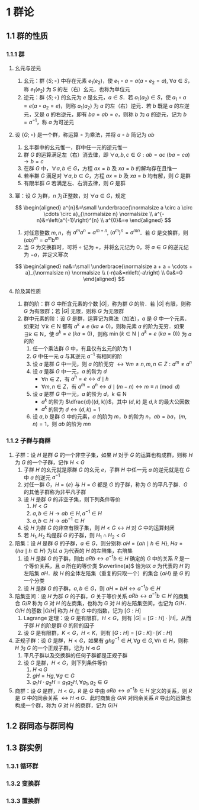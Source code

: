 # 1 群论

## 1.1 群的性质
### 1.1.1 群
1. 幺元与逆元
    1. 幺元：群 $\{S ; \circ\}$ 中存在元素 $e_{1}\left(e_{2}\right)$，使 $e_{1} \circ a=a\left(a \circ e_{2}=a\right), \  \forall a \in S$，称 $e_{1}\left(e_{2}\right)$ 为 $S$ 的左（右）幺元，也称为单位元
    2. 逆元：群 $\{S; \circ\}$ 的幺元为 $e$ 是幺元，$a \in S$．若 $a_{1}\left(a_{2}\right) \in S$，使 $a_{1} \circ a=e\left(a \circ a_{2}=e\right)$，则称 $a_{1}\left(a_{2}\right)$ 为 $a$ 的左（右）逆元．若 $b$ 既是 $a$ 的左逆元，又是 $a$ 的右逆元，即有 $b a=a b=e$，则称 $b$ 为 $a$ 的逆元，记为 $b=a^{-1}$，称 $a$ 为可逆元
2. 设 $\{G; \circ\}$ 是一个群，称运算 $\circ$ 为乘法，并将 $a \circ b$ 简记为 $ab$
    1. 幺半群中的幺元惟一，群中任一元的逆元惟一
    2. 群 $G$ 的运算满足左（右）消去律，即 $\forall a, b, c \in G: a b=a c \ (b a=c a) \rightarrow b=c$
    3. 在群 $G$ 中，$\forall a, b \in G$，方程 $a x=b$ 及 $x a=b$ 的解均存在且惟一
    4. 若半群 $G$ 满足对 $\forall a, b \in G$，方程 $a x=b$ 及 $x a= b$ 均有解，则 $G$ 是群
    5. 有限半群 $G$ 若满足左、右消去律，则 $G$ 是群
3. 幂：设 $G$ 为群，$n$ 为正整数，对 $\forall a \in G$，规定

    $$
    \begin{aligned}
    a^{n}&=\small \underbrace{\normalsize a \circ a \circ \cdots \circ a}_{\normalsize n} \normalsize \\
    a^{-n}&=\left(a^{-1}\right)^{n} \\
    a^{0}&=e
    \end{aligned}
    $$

    1. 对任意整数 $m, n$，有 $a^{m} a^{n}=a^{m+n}, \ \left(a^{m}\right)^{n}=a^{m n}$．若 $G$ 是交换群，则 $(a b)^{m}=a^{m} b^{m}$
    2. 当 $G$ 为交换群时，可将 $\circ$ 记为 $+$，并将幺元记为 $0$，将 $a \in G$ 的逆元记为 $-a$，并定义幂次

    $$
    \begin{aligned}
    na&=\small \underbrace{\normalsize a + a + \cdots + a}_{\normalsize n} \normalsize \\
    (-n)a&=n\left(-a\right) \\
    0a&=0
    \end{aligned}
    $$

4. 阶及其性质
    1. 群的阶：群 $G$ 中所含元素的个数 $|G|$，称为群 $G$ 的阶．若 $|G|$ 有限，则称 $G$ 为有限群；若 $|G|$ 无限，则称 $G$ 为无限群
    2. 群中元素的阶：设 $G$ 是群，运算记为乘法（加法），$a$ 是 $G$ 中一个元素．如果对 $\forall k \in \mathrm{N}$ 都有 $a^{k} \neq e \ (k a \neq 0)$，则称元素 $a$ 的阶为无穷．如果 $\exists k \in \mathrm{N}$，使 $a^{k}=e \ (k a=0)$，则称 $\min \left\{k \in \mathrm{N} \mid a^{k}=e \ (k a =0)\right\}$ 为 $a$ 的阶
        1. 任一个乘法群 $G$ 中，有且仅有幺元的阶为 $1$
        2. $G$ 中任一元 $a$ 与其逆元 $a^{-1}$ 有相同的阶
        3. 设 $a$ 是群 $G$ 中一元，则 $a$ 的阶无穷 $\leftrightarrow \forall m \neq n, m, n \in Z: a^{m} \neq a^{n}$
        4. 设 $a$ 是群 $G$ 中一元，$a$ 的阶为 $d$
            - $\forall h \in Z$，有 $a^{h}=e \leftrightarrow d \mid h$
            - $\forall m, n \in Z$，有 $a^{m}=a^{n} \leftrightarrow d \mid(m-n) \leftrightarrow m \equiv n \pmod d$
        5. 设 $a$ 是群 $G$ 中一元，$a$ 的阶为 $d$，$k \in \mathrm{N}$
            - $a^{k}$ 的阶为 $\dfrac{d}{(d, k)}$，其中 $(d, k)$ 是 $d, k$ 的最大公因数
            - $a^{k}$ 的阶为 $d \leftrightarrow(d, k)=1$
        6. 设 $a, b$ 是群 $G$ 中的元素，$a$ 的阶为 $m$，$b$ 的阶为 $n$，$a b=b a$，$(m, n)=1$，则 $a b$ 的阶为 $m n$

### 1.1.2 子群与商群
1. 子群：设 $H$ 是群 $G$ 的一个非空子集，如果 $H$ 对于 $G$ 的运算也构成群，则称 $H$ 为 $G$ 的一个子群，记作 $H<G$
    1. 子群 $H$ 的幺元就是原群 $G$ 的幺元 $e$，子群 $H$ 中任一元 $a$ 的逆元就是在 $G$ 中 $a$ 的逆元 $a^{-1}$
    2. 对任一群 $G$，$H=\{e\}$ 与 $H=G$ 都是 $G$ 的子群，称为 $G$ 的平凡子群．$G$ 的其他子群称为非平凡子群
    3. 设 $H$ 是群 $G$ 的非空子集，则下列条件等价
        1. $H<G$
        2. $a, b \in H \rightarrow a b \in H, a^{-1} \in H$
        3. $a, b \in H \rightarrow a b^{-1} \in H$
    4. 设 $H$ 为群 $G$ 的非空有限子集，则 $H<G \leftrightarrow H$ 对 $G$ 中的运算封闭
    5. 若 $H_{1}, H_{2}$ 均是群 $G$ 的子群，则 $H_{1} \cap H_{2}<G$
2. 陪集：设 $H$ 是群 $G$ 的子群，$a \in G$，则分别称 $a H=\{a h \mid h \in H\},\ H a=\{h a \mid h \in H\}$ 为以 $a$ 为代表的 $H$ 的左陪集，右陪集
    1. 设 $H$ 是群 $G$ 的子群，则由 $a R b \leftrightarrow a^{-1} b \in H$ 确定的 $G$ 中的关系 $R$ 是一个等价关系，且 $a$ 所在的等价类 $\overline{a}$ 恰为以 $a$ 为代表的 $H$ 的左陪集 $a H$．故 $H$ 的全体左陪集（重复的只取一个）的集合 $\{a H\}$ 是 $G$ 的一个分类
    2. 设 $H$ 是群 $G$ 的子群，$a, b \in G$，则 $a H=b H \leftrightarrow a^{-1} b \in H$
3. 陪集空间：设 $H$ 为群 $G$ 的子群，$G$ 关于等价关系 $a R b \leftrightarrow a^{-1} b \in H$ 的商集合 $G / R$ 称为 $G$ 对 $H$ 的左商集，也称为 $G$ 对 $H$ 的左陪集空间，也记为 $G / H$．$G / H$ 的基数 $|G / H|$ 称为 $H$ 在 $G$ 中的指数，记为 $[G: H]$
    1. $\text{Lagrange}$ 定理：设 $G$ 是有限群，$H<G$，则有 $|G|=[G: H] \cdot|H|$，从而子群 $H$ 的阶是群 $G$ 的阶的因子
    2. 设 $G$ 是有限群，$K<G$，$H<K$，则有 $[G: H]=[G: K] \cdot[K: H]$
4. 正规子群：设 $G$ 是群，$H<G$，如果有 $ghg^{-1} \in H, \forall g \in G, \forall h \in H$，则称 $H$ 为 $G$ 的一个正规子群，记为 $H \triangleleft G$
    1. 平凡子群以及交换群的任何子群都是正规子群
    2. 设 $G$ 是群，$H<G$，则下列条件等价
        1. $H \triangleleft G$
        2. $gH=Hg, \forall g \in G$
        3. $g_{1} H \cdot g_{2} H=g_{1} g_{2} H, \forall g_{1}, g_{2} \in G$
5. 商群：设 $G$ 是群，$H<G$，$R$ 是 $G$ 中由 $a R b \leftrightarrow a^{-1} b \in H$ 定义的关系，则 $R$ 是 $G$ 中的同余关系 $\leftrightarrow H \triangleleft G$．此时商集合 $G / R$ 对同余关系 $R$ 导出的运算也构成一个群，称为 $G$ 对 $H$ 的商群，记为 $G / H$

## 1.2 群同态与群同构

## 1.3 群实例
### 1.3.1 循环群

### 1.3.2 变换群

### 1.3.3 置换群
